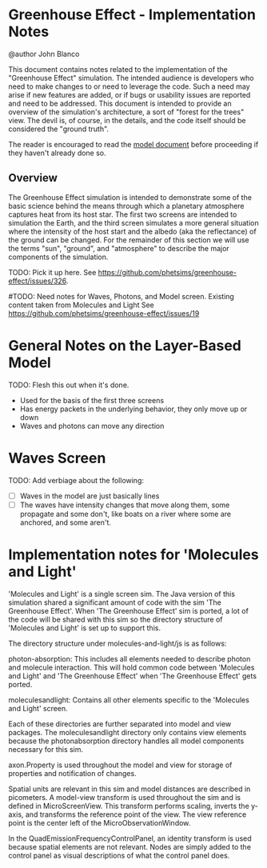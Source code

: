# Greenhouse Effect - Implementation Notes

@author John Blanco

This document contains notes related to the implementation of the "Greenhouse Effect" simulation. The intended audience
is developers who need to make changes to or need to leverage the code. Such a need may arise if new features are added,
or if bugs or usability issues are reported and need to be addressed. This document is intended to provide an overview
of the simulation's architecture, a sort of "forest for the trees" view. The devil is, of course, in the details, and
the code itself should be considered the "ground truth".

The reader is encouraged to read
the [model document](https://github.com/phetsims/greenhouse-effect/blob/main/doc/model.md) before proceeding if they
haven't already done so.

## Overview

The Greenhouse Effect simulation is intended to demonstrate some of the basic science behind the means through which a
planetary atmosphere captures heat from its host star.  The first two screens are intended to simulation the Earth, and
the third screen simulates a more general situation where the intensity of the host start and the albedo (aka the
reflectance) of the ground can be changed.  For the remainder of this section we will use the terms "sun", "ground", and
"atmosphere" to describe the major components of the simulation.

TODO: Pick it up here.  See https://github.com/phetsims/greenhouse-effect/issues/326.

#TODO: Need notes for Waves, Photons, and Model screen. Existing content taken from Molecules and Light
See https://github.com/phetsims/greenhouse-effect/issues/19

# General Notes on the Layer-Based Model

TODO: Flesh this out when it's done.

- Used for the basis of the first three screens
- Has energy packets in the underlying behavior, they only move up or down
- Waves and photons can move any direction

# Waves Screen

TODO: Add verbiage about the following:

- [ ] Waves in the model are just basically lines
- [ ] The waves have intensity changes that move along them, some propagate and some don't, like boats on a river where
  some are anchored, and some aren't.

# Implementation notes for 'Molecules and Light'

'Molecules and Light' is a single screen sim. The Java version of this simulation shared a significant amount of code
with the sim 'The Greenhouse Effect'. When 'The Greenhouse Effect' sim is ported, a lot of the code will be shared with
this sim so the directory structure of 'Molecules and Light' is set up to support this.

The directory structure under molecules-and-light/js is as follows:

photon-absorption: This includes all elements needed to describe photon and molecule interaction. This will hold common
code between 'Molecules and Light' and 'The Greenhouse Effect' when 'The Greenhouse Effect' gets ported.

moleculesandlight: Contains all other elements specific to the 'Molecules and Light' screen.

Each of these directories are further separated into model and view packages. The moleculesandlight directory only
contains view elements because the photonabsorption directory handles all model components necessary for this sim.

axon.Property is used throughout the model and view for storage of properties and notification of changes.

Spatial units are relevant in this sim and model distances are described in picometers. A model-view transform is used
throughout the sim and is defined in MicroScreenView. This transform performs scaling, inverts the y-axis, and
transforms the reference point of the view. The view reference point is the center left of the MicroObservationWindow.

In the QuadEmissionFrequencyControlPanel, an identity transform is used because spatial elements are not relevant. Nodes
are simply added to the control panel as visual descriptions of what the control panel does.